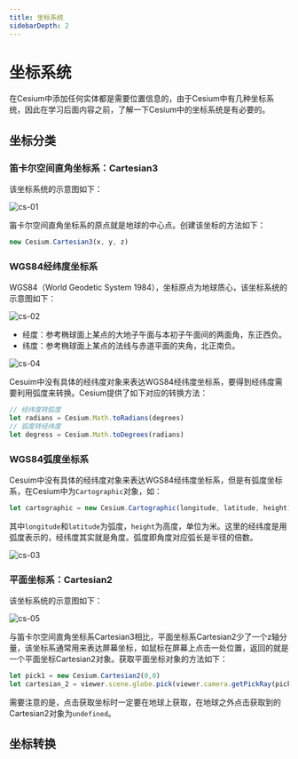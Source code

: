 ```yaml
---
title: 坐标系统
sidebarDepth: 2
---
```


# 坐标系统

在Cesium中添加任何实体都是需要位置信息的，由于Cesium中有几种坐标系统，因此在学习后面内容之前，了解一下Cesium中的坐标系统是有必要的。

## 坐标分类

### 笛卡尔空间直角坐标系：Cartesian3

该坐标系统的示意图如下：

![cs-01](/cesium-docs/assets/img/guide/cs-01.png)

笛卡尔空间直角坐标系的原点就是地球的中心点。创建该坐标的方法如下：

```javascript
new Cesium.Cartesian3(x, y, z)
```

### WGS84经纬度坐标系

WGS84（World Geodetic System 1984），坐标原点为地球质心，该坐标系统的示意图如下：

![cs-02](/cesium-docs/assets/img/guide/cs-02.jpg)

- 经度：参考椭球面上某点的大地子午面与本初子午面间的两面角，东正西负。
- 纬度：参考椭球面上某点的法线与赤道平面的夹角，北正南负。

![cs-04](/cesium-docs/assets/img/guide/cs-04.jpg)

Cesuim中没有具体的经纬度对象来表达WGS84经纬度坐标系，要得到经纬度需要利用弧度来转换。Cesium提供了如下对应的转换方法：

```javascript
// 经纬度转弧度
let radians = Cesium.Math.toRadians(degrees) 
// 弧度转经纬度
let degress = Cesium.Math.toDegrees(radians) 
```

### WGS84弧度坐标系

Cesuim中没有具体的经纬度对象来表达WGS84经纬度坐标系，但是有弧度坐标系，在Cesium中为`Cartographic`对象，如：

```javascript
let cartographic = new Cesium.Cartographic(longitude, latitude, height)
```

其中`longitude`和`latitude`为弧度，`height`为高度，单位为米。这里的经纬度是用弧度表示的，经纬度其实就是角度。弧度即角度对应弧长是半径的倍数。

![cs-03](/cesium-docs/assets/img/guide/cs-03.png)

### 平面坐标系：Cartesian2

该坐标系统的示意图如下：

![cs-05](/cesium-docs/assets/img/guide/cs-05.jpg)

与笛卡尔空间直角坐标系Cartesian3相比，平面坐标系Cartesian2少了一个z轴分量，该坐标系通常用来表达屏幕坐标，如鼠标在屏幕上点击一处位置，返回的就是一个平面坐标Cartesian2对象。获取平面坐标对象的方法如下：

```javascript
let pick1 = new Cesium.Cartesian2(0,0)
let cartesian_2 = viewer.scene.globe.pick(viewer.camera.getPickRay(pick1), viewer.scene)
```

需要注意的是，点击获取坐标时一定要在地球上获取，在地球之外点击获取到的Cartesian2对象为`undefined`。

## 坐标转换

